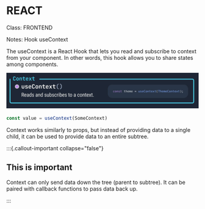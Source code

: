 # REACT

Class: FRONTEND

Notes: Hook useContext

The useContext is a React Hook that lets you read and subscribe to context from your component. In other words, this hook allows you to share states among components.

![Basic useContext syntax](resources/images/useContext1.png)

```jsx
const value = useContext(SomeContext)
```

Context works similarly to props, but instead of providing data to a single child, it can be used to provide data to an entire subtree.

:::{.callout-important collapse="false"}
## This is important

Context can only send data down the tree (parent to subtree). It can be paired with callback functions to pass data back up.

:::